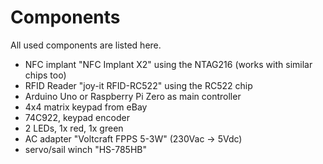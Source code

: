 # Components
All used components are listed here.
* NFC implant "NFC Implant X2" using the NTAG216 (works with similar chips too)
* RFID Reader "joy-it RFID-RC522" using the RC522 chip
* Arduino Uno or Raspberry Pi Zero as main controller
* 4x4 matrix keypad from eBay
* 74C922, keypad encoder
* 2 LEDs, 1x red, 1x green
* AC adapter "Voltcraft FPPS 5-3W" (230Vac -> 5Vdc)
* servo/sail winch "HS-785HB"
